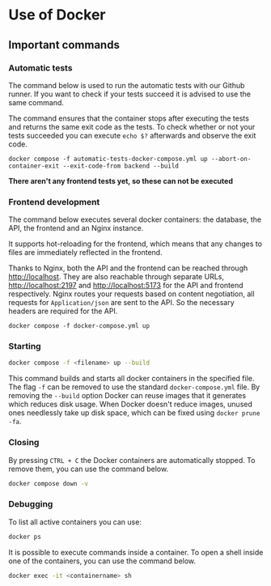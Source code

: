 # Use of Docker

## Important commands

### Automatic tests

The command below is used to run the automatic tests with our Github runner.
If you want to check if your tests succeed it is advised to use the same command.

The command ensures that the container stops after executing the tests and returns the same exit code as the tests.
To check whether or not your tests succeeded you can execute `echo $?` afterwards and observe the exit code.

```
docker compose -f automatic-tests-docker-compose.yml up --abort-on-container-exit --exit-code-from backend --build
```

**There aren't any frontend tests yet, so these can not be executed**


### Frontend development


The command below executes several docker containers: the database, the API, the frontend and an Nginx instance.

It supports hot-reloading for the frontend, which means that any changes to files are immediately reflected in the frontend.

Thanks to Nginx, both the API and the frontend can be reached through [http://localhost](http://localhost). 
They are also reachable through separate URLs, [http://localhost:2197](http://localhost:2197) and [http://localhost:5173](http://localhost:5173) for the API and frontend respectively.
Nginx routes your requests based on content negotiation, all requests for `Application/json` are sent to the API. So the necessary headers are required for the API.

```
docker compose -f docker-compose.yml up
```

### Starting

```sh
docker compose -f <filename> up --build
```

This command builds and starts all docker containers in the specified file.
The flag `-f` can be removed to use the standard `docker-compose.yml` file.
By removing the `--build` option Docker can reuse images that it generates which reduces disk usage.
When Docker doesn't reduce images, unused ones needlessly take up disk space, which can be fixed using `docker prune -fa`.

### Closing

By pressing `CTRL + C` the Docker containers are automatically stopped.
To remove them, you can use the command below.

```sh
docker compose down -v
```

### Debugging

To list all active containers you can use:

```sh
docker ps
```

It is possible to execute commands inside a container.
To open a shell inside one of the containers, you can use the command below.

```sh
docker exec -it <containername> sh
```

